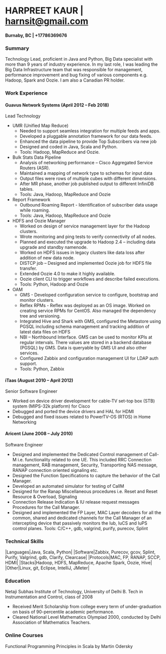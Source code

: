 # HARPREET KAUR | harnsit@gmail.com

#### Burnaby, BC | +17786369676

### Summary

Technology Lead, proficient in Java and Python, Big Data specialist with more than 9 years of industry experience. In my last role, I was leading the Big Data Infrastructure team that was responsible for management, performance improvement and bug fixing of various components e.g. Hadoop, Spark and Oozie. I am also a Canadian PR holder.

### Work Experience

#### Guavus Network Systems (April 2012 – Feb 2018)

Lead Technology

- UMR (Unified Map Reduce)
  - Needed to support seamless integration for multiple feeds and apps.
  - Developed a pluggable annotation framework for our data feeds.
  - Enhanced the data pipeline to provide Top Subscribers via new job
  - Designed and coded in Java, Scala and Python.
  - Tools: Hadoop, MapReduce and Oozie.
- Bulk Stats Data Pipeline
  - Analysis of networking performance – Cisco Aggregated Service Routers (ASR).
  - Maintained a mapping of network type to schemas for input data
  - Output files were rows of multiple cubes with different dimensions.
  - After MR phase, another job published output to different InfiniDB tables.
  - Tools:  Java, Hadoop, MapReduce and Oozie
- Report Framework
  - Outbound Roaming Report - Identification of subscriber data usage while roaming.
  - Tools:  Java, Hadoop, MapReduce and Oozie
- HDFS and Oozie Manager
  - Worked on design of service management layer for the Hadoop clusters.
  - Wrote monitoring and ping tests to verify connectivity of all nodes.
  - Planned and executed the upgrade to Hadoop 2.4 – including data upgrade and standby namenode.
  - Worked on HDFS issues in legacy clusters like data loss after addition of new data node.
  - DISTCP job – Designed and implemented Oozie job for HDFS file transfer.
  - Extended Oozie 4.0 to make it highly available.
  - Oozie client CLI to trigger workflows and describe failed executions.
  - Tools:  Python, Hadoop and Oozie
- OAM
  - GMS - Developed configuration service to configure, bootstrap and monitor clusters.
  - Reflex RPMs - Reflex was deployed as an OS image. Worked on creating service RPMs for CentOS. Also managed the dependency tree and versioning.
  - Integrated Hive and Shark with GMS, configured the Metastore using PGSQL including schema management and tracking addition of latest data files on HDFS
  - NBI – Northbound Interface. GMS can be used to monitor KPIs at regular intervals. There values are stored in a backend database (PGSQL) by GMS. Data is queryable by GMS UI and also other services.
  - Configured Zabbix and configuration management UI for LDAP auth support.
  - Tools:  Python, Zabbix

#### iTaas (August 2010 – April 2012)

Senior Software Engineer

- Worked on device driver development for cable-TV set-top box (STB) system (MIPS-32k platform) for Cisco
- Debugged and ported the device drivers and HAL for HDMI
- Debugged and fixed issues related to PowerTV-OS (RTOS) in Home Networking

#### Aricent (June 2008 – July 2010)

Software Engineer

- Designed and implemented the Dedicated Control management of Call-M i.e. functionality related to one UE. This included RRC Connection management, RAB management, Security, Transporting NAS message, RANAP connection oriented signaling etc.
- Designed the Function Specifications to capture the behavior of the Call Manager.
- Developed an automated simulator for testing of CallM
- Designed for the Ranap Miscellaneous procedures i.e. Reset and Reset Resource & Overload, Signaling
- Connection Release Indication & IU release request messages Procedures for the Call Manager.
- Designed and implemented the FP Layer, MAC Layer decoders for all the common, shared and dedicated channels for the Call Manager of an intercepting device that passively monitors the Iub, IuCS and IuPS control planes.
Tools: C/C++, gdb, valgrind, purify, purecov, Splint

### Technical Skills

|Languages|Java, Scala, Python|
|Software|Zabbix, Purecov, gcov, Splint, Purify, Valgrind, gdb, Clarify, Clearcase|
|Protocols|MAC, FP, RANAP, SCCP, HDMI|
|Stacks|Hadoop, HDFS, MapReduce, Apache Spark, Oozie, Hive|
|Other|Linux, git, Eclipse, IntelliJ, JMeter|

### Education

Netaji Subhas Institute of Technology, University of Delhi
B. Tech in Instrumentation and Control, class of 2008

- Received Merit Scholarship from college every term of under-graduation on basis of 90-percentile academic performance.
- Cleared National Level Mathematics Olympiad 2000, conducted by Delhi Association of Mathematics Teachers.

### Online Courses

Functional Programming Principles in Scala
by Martin Odersky
